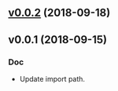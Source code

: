 
<a name="v0.0.2"></a>
## [v0.0.2](https://github.com/shuheiktgw/go-travis/compare/v0.0.1...v0.0.2) (2018-09-18)


<a name="v0.0.1"></a>
## v0.0.1 (2018-09-15)

### Doc

* Update import path.


